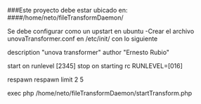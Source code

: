 ###Este proyecto debe estar ubicado en:
####/home/neto/fileTransformDaemon/

Se debe configurar como un upstart en ubuntu
-Crear el archivo unovaTransformer.conf en /etc/init/ con lo siguiente


description "unova transformer"
author "Ernesto Rubio"

start on runlevel [2345]
stop on starting rc RUNLEVEL=[016]

respawn
respawn limit 2 5

exec php /home/neto/fileTransformDaemon/startTransform.php
